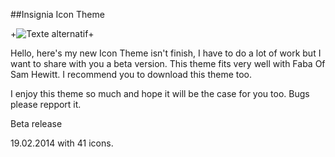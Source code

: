 ##Insignia Icon Theme

+![Texte alternatif](https://raw2.github.com/fsvh/insignia/40453de4e18708c07ea3b0fd7fdc84cfab4e3534/Preview.png "Pacifica Icon Theme")+

Hello, here's my new Icon Theme isn't finish, I have to do a lot of work but I want to share with you a beta version. This theme fits very well with Faba Of Sam Hewitt. I recommend you to download this theme too.

I enjoy this theme so much and hope it will be the case for you too. Bugs please repport it.

Beta release 

19.02.2014 with 41 icons.
